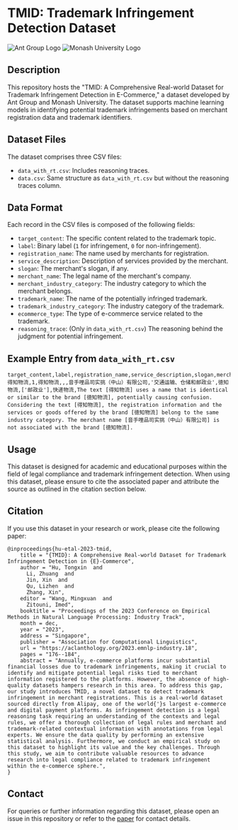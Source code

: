 # TMID: Trademark Infringement Detection Dataset

![Ant Group Logo](https://gw.alipayobjects.com/mdn/rms_27e257/afts/img/A*70AsSL23VKYAAAAAAAAAAAAAARQnAQ)
![Monash University Logo](https://www.monash.edu/__data/assets/git_bridge/0006/509343/deploy/mysource_files/monash-logo-mono.svg)

## Description
This repository hosts the "TMID: A Comprehensive Real-world Dataset for Trademark Infringement Detection in E-Commerce," a dataset developed by Ant Group and Monash University. The dataset supports machine learning models in identifying potential trademark infringements based on merchant registration data and trademark identifiers.

## Dataset Files
The dataset comprises three CSV files:
- `data_with_rt.csv`: Includes reasoning traces.
- `data.csv`: Same structure as `data_with_rt.csv` but without the reasoning traces column.

## Data Format
Each record in the CSV files is composed of the following fields:
- `target_content`: The specific content related to the trademark topic.
- `label`: Binary label (`1` for infringement, `0` for non-infringement).
- `registration_name`: The name used by merchants for registration.
- `service_description`: Description of services provided by the merchant.
- `slogan`: The merchant's slogan, if any.
- `merchant_name`: The legal name of the merchant's company.
- `merchant_industry_category`: The industry category to which the merchant belongs.
- `trademark_name`: The name of the potentially infringed trademark.
- `trademark_industry_category`: The industry category of the trademark.
- `ecommerce_type`: The type of e-commerce service related to the trademark.
- `reasoning_trace`: (Only in `data_with_rt.csv`) The reasoning behind the judgment for potential infringement.

## Example Entry from `data_with_rt.csv`
```csv
target_content,label,registration_name,service_description,slogan,merchant_name,merchant_industry_category,trademark_name,trademark_industry_category,ecommerce_type,reasoning_trace
得知物流,1,得知物流,,,音手哩品司实挑（中山）有限公司,'交通运输、仓储和邮政业',徳知物流,['邮政业'],快递物流,The text [得知物流] uses a name that is identical or similar to the brand [徳知物流], potentially causing confusion. Considering the text [得知物流], the registration information and the services or goods offered by the brand [徳知物流] belong to the same industry category. The merchant name [音手哩品司实挑（中山）有限公司] is not associated with the brand [徳知物流].
```

## Usage
This dataset is designed for academic and educational purposes within the field of legal compliance and trademark infringement detection. When using this dataset, please ensure to cite the associated paper and attribute the source as outlined in the citation section below.

## Citation
If you use this dataset in your research or work, please cite the following paper:
```
@inproceedings{hu-etal-2023-tmid,
    title = "{TMID}: A Comprehensive Real-world Dataset for Trademark Infringement Detection in {E}-Commerce",
    author = "Hu, Tongxin  and
      Li, Zhuang  and
      Jin, Xin  and
      Qu, Lizhen  and
      Zhang, Xin",
    editor = "Wang, Mingxuan  and
      Zitouni, Imed",
    booktitle = "Proceedings of the 2023 Conference on Empirical Methods in Natural Language Processing: Industry Track",
    month = dec,
    year = "2023",
    address = "Singapore",
    publisher = "Association for Computational Linguistics",
    url = "https://aclanthology.org/2023.emnlp-industry.18",
    pages = "176--184",
    abstract = "Annually, e-commerce platforms incur substantial financial losses due to trademark infringements, making it crucial to identify and mitigate potential legal risks tied to merchant information registered to the platforms. However, the absence of high-quality datasets hampers research in this area. To address this gap, our study introduces TMID, a novel dataset to detect trademark infringement in merchant registrations. This is a real-world dataset sourced directly from Alipay, one of the world{'}s largest e-commerce and digital payment platforms. As infringement detection is a legal reasoning task requiring an understanding of the contexts and legal rules, we offer a thorough collection of legal rules and merchant and trademark-related contextual information with annotations from legal experts. We ensure the data quality by performing an extensive statistical analysis. Furthermore, we conduct an empirical study on this dataset to highlight its value and the key challenges. Through this study, we aim to contribute valuable resources to advance research into legal compliance related to trademark infringement within the e-commerce sphere.",
}
```
## Contact
For queries or further information regarding this dataset, please open an issue in this repository or refer to the [paper](https://aclanthology.org/2023.emnlp-industry.18/) for contact details.